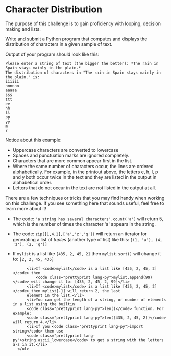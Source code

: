 # Character Distribution

The purpose of this challenge is to gain proficiency with looping, decision making and lists.

Write and submit a Python program that computes and displays the distribution of characters 
in a given sample of text.

Output of your program should look like this:

```
Please enter a string of text (the bigger the better): *The rain in Spain stays mainly in the plain.*
The distribution of characters in "The rain in Spain stays mainly in the plain." is:
iiiiii
nnnnnn
aaaaa
sss
ttt
ee
hh
ll
pp
yy
m
r
```

Notice about this example:

* Uppercase characters are converted to lowercase
* Spaces and punctuation marks are ignored completely.
* Characters that are more common appear first in the list.
* Where the same number of characters occur, the lines are ordered alphabetically. For example, 
  in the printout above, the letters e, h, l, p and y both occur twice in the text and they are 
  listed in the output in alphabetical order.
* Letters that do not occur in the text are not listed in the output at all.

There are a few techniques or tricks that you may find handy when working on this challenge. 
If you see something here that sounds useful, feel free to learn more about it!

* The code: ```'a string has several characters'.count('a')``` 
  will return 5, which is the number of times the character 'a' appears in the string.
* The code: ```zip([1,4,2],['a','z','q'])``` 
  will return an iterator for generating a list of *tuples* (another type of list) like 
  this: ```[(1, 'a'), (4, 'z'), (2, 'q')]```
* If ```mylist``` is a list like ```[435, 2, 45, 2]``` then ```mylist.sort()``` 
  will change it to: ```[2, 2, 45, 435]```
  
  
            <li>If <code>mylist</code> is a list like [435, 2, 45, 2]</code> then
                <code class="prettyprint lang-py">mylist.append(99)</code> will change it to: [435, 2, 45, 2, 99]</li>
            <li>If <code>mylist</code> is a list like [435, 2, 45, 2]</code> then mylist[-1] will return 2, the last
            element in the list.</li>
            <li>You can get the length of a string, or number of elements in a list using the builtin
            <code class="prettyprint lang-py">len()</code> function. For example:
            <code class="prettyprint lang-py">len([435, 2, 45, 2])</code> will return 4.</li>
            <li>If you <code class="prettyprint lang-py">import string</code> then use
            <code class="prettyprint lang-py">string.ascii_lowercase</code> to get a string with the letters a-z in it.</li>
        </ul>
